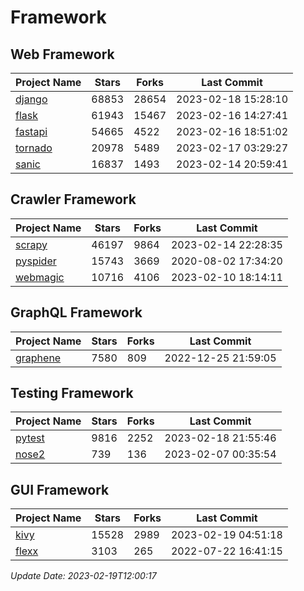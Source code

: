 # Framework

## Web Framework
| Project Name | Stars | Forks | Last Commit |
| ------------ | ----- | ----- | ----------- |
| [django](https://github.com/django/django) | 68853 | 28654 | 2023-02-18 15:28:10 |
| [flask](https://github.com/pallets/flask) | 61943 | 15467 | 2023-02-16 14:27:41 |
| [fastapi](https://github.com/tiangolo/fastapi) | 54665 | 4522 | 2023-02-16 18:51:02 |
| [tornado](https://github.com/tornadoweb/tornado) | 20978 | 5489 | 2023-02-17 03:29:27 |
| [sanic](https://github.com/sanic-org/sanic) | 16837 | 1493 | 2023-02-14 20:59:41 |

## Crawler Framework
| Project Name | Stars | Forks | Last Commit |
| ------------ | ----- | ----- | ----------- |
| [scrapy](https://github.com/scrapy/scrapy) | 46197 | 9864 | 2023-02-14 22:28:35 |
| [pyspider](https://github.com/binux/pyspider) | 15743 | 3669 | 2020-08-02 17:34:20 |
| [webmagic](https://github.com/code4craft/webmagic) | 10716 | 4106 | 2023-02-10 18:14:11 |

## GraphQL Framework
| Project Name | Stars | Forks | Last Commit |
| ------------ | ----- | ----- | ----------- |
| [graphene](https://github.com/graphql-python/graphene) | 7580 | 809 | 2022-12-25 21:59:05 |

## Testing Framework
| Project Name | Stars | Forks | Last Commit |
| ------------ | ----- | ----- | ----------- |
| [pytest](https://github.com/pytest-dev/pytest) | 9816 | 2252 | 2023-02-18 21:55:46 |
| [nose2](https://github.com/nose-devs/nose2) | 739 | 136 | 2023-02-07 00:35:54 |

## GUI Framework
| Project Name | Stars | Forks | Last Commit |
| ------------ | ----- | ----- | ----------- |
| [kivy](https://github.com/kivy/kivy) | 15528 | 2989 | 2023-02-19 04:51:18 |
| [flexx](https://github.com/flexxui/flexx) | 3103 | 265 | 2022-07-22 16:41:15 |

*Update Date: 2023-02-19T12:00:17*